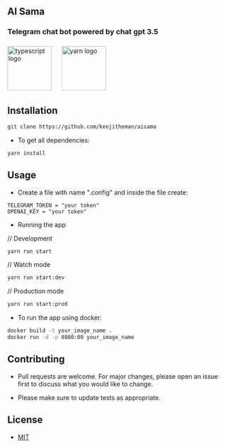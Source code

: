 ## AI Sama

### Telegram chat bot powered by chat gpt 3.5

###

<div align="left">
  <img src="https://cdn.jsdelivr.net/gh/devicons/devicon/icons/typescript/typescript-original.svg" height="100" alt="typescript logo"  />
  <img width="15" />
  <img src="https://cdn.jsdelivr.net/gh/devicons/devicon/icons/yarn/yarn-original.svg" height="100" alt="yarn logo"  />
</div>

###

## Installation

```sh
git clone https://github.com/kenjitheman/aisama
```

- To get all dependencies:

```sh
yarn install
```

## Usage

- Create a file with name ".config" and inside the file create:

```.env
TELEGRAM_TOKEN = "your token"
OPENAI_KEY = "your token"
```

- Running the app

// Development
```sh
yarn run start
```

// Watch mode
```sh
yarn run start:dev
```

// Production mode
```sh
yarn run start:prod
```

-  To run the app using docker:

```sh
docker build -t your_image_name .
docker run -d -p 8080:80 your_image_name
```

## Contributing

- Pull requests are welcome. For major changes, please open an issue first
to discuss what you would like to change.

- Please make sure to update tests as appropriate.

## License

- [MIT](https://choosealicense.com/licenses/mit/)
